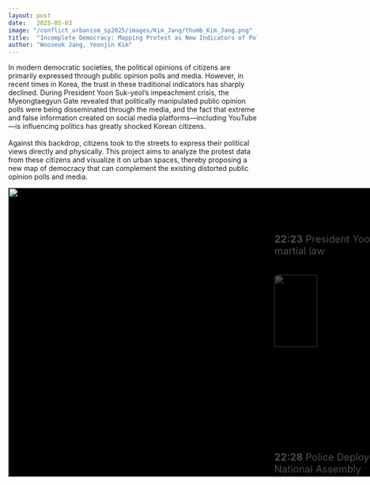```yaml
---
layout: post
date:   2025-05-03
image: "/conflict_urbanism_sp2025/images/Kim_Jang/thumb_Kim_Jang.png"
title:  "Incomplete Democracy: Mapping Protest as New Indicators of Political Sentiment"
author: "Wooseok Jang, Yeonjin Kim"
---
```


<!-- 🔹 SECTION: 서로년 텍스트 시작 -->
<p>In modern democratic societies, the political opinions of citizens are primarily expressed through public opinion polls and media. However, in recent times in Korea, the trust in these traditional indicators has sharply declined. During President Yoon Suk-yeol’s impeachment crisis, the Myeongtaegyun Gate revealed that politically manipulated public opinion polls were being disseminated through the media, and the fact that extreme and false information created on social media platforms—including YouTube—is influencing politics has greatly shocked Korean citizens.<br><br>
Against this backdrop, citizens took to the streets to express their political views directly and physically. This project aims to analyze the protest data from these citizens and visualize it on urban spaces, thereby proposing a new map of democracy that can complement the existing distorted public opinion polls and media.</p>


<!-- 🔹 SECTION: 인터랙티브 타임라인 -->
<style>
.scroll-stage {
  position: relative;
  width: 180%; /* 확장된 폭 */
  aspect-ratio: 1.55 / 1; /* map 이미지 비율 */
  background-color: black;
  overflow: hidden;
  margin: 0 auto; /* 중앙 정렬 */
}
.scroll-frame {
  position: absolute;
  top: 0;
  left: 0;
  width: 100%;
  height: 100%;
  z-index: 1;
}
.map-slide {
  position: absolute;
  top: 0;
  left: 50%;
  transform: translateX(-50%);
  width: 100%;
  height: 100%;
  object-fit: contain;
  opacity: 0;
  transition: opacity 1s ease-in-out;
  z-index: 1;
}
.map-slide.active {
  opacity: 1;
  z-index: 2;
}
.timeline-box {
  position: absolute;
  top: 0;
  right: 0;
  z-index: 3;
  width: 38%;
  height: 100%;
  padding: 2rem 1.5rem;
  overflow-y: scroll;
  background: rgba(0, 0, 0, 0.0);
  color: white;
  scroll-behavior: smooth;
  pointer-events: auto;
}
.timeline-box::-webkit-scrollbar {
  width: 6px;
}
.timeline-box::-webkit-scrollbar-thumb {
  background: #999;
  border-radius: 3px;
}
.timeline-box::-webkit-scrollbar-track {
  background: #111;
}
.timeline-step {
  opacity: 0.3;
  transform: translateY(40px);
  transition: all 0.6s ease-out;
  margin-bottom: 4rem;
  font-size: 1.25rem;
}
.timeline-step.visible {
  opacity: 1;
  transform: translateY(0);
}
.timeline-step img,
.timeline-step video {
  width: 50%;
  margin-top: 1rem;
  border-radius: 8px;
}
</style>

<div class="scroll-stage">
  <div class="scroll-frame">
    <!-- map 이미지들 -->
    <img class="map-slide active" src="{{ site.baseurl }}/images/Kim_Jang/map01.png" />
    <img class="map-slide" src="{{ site.baseurl }}/images/Kim_Jang/map02.png" />
    <img class="map-slide" src="{{ site.baseurl }}/images/Kim_Jang/map03.png" />
    <img class="map-slide" src="{{ site.baseurl }}/images/Kim_Jang/map04.png" />
    <img class="map-slide" src="{{ site.baseurl }}/images/Kim_Jang/map05.png" />
    <img class="map-slide" src="{{ site.baseurl }}/images/Kim_Jang/map06.png" />
    <img class="map-slide" src="{{ site.baseurl }}/images/Kim_Jang/map07.png" />
    <img class="map-slide" src="{{ site.baseurl }}/images/Kim_Jang/map08.png" />
    <img class="map-slide" src="{{ site.baseurl }}/images/Kim_Jang/map09.png" />
    <img class="map-slide" src="{{ site.baseurl }}/images/Kim_Jang/map10.png" />
    <img class="map-slide" src="{{ site.baseurl }}/images/Kim_Jang/map11.png" />
    <img class="map-slide" src="{{ site.baseurl }}/images/Kim_Jang/map12.png" />
    <img class="map-slide" src="{{ site.baseurl }}/images/Kim_Jang/map13.png" />
    <img class="map-slide" src="{{ site.baseurl }}/images/Kim_Jang/map14.png" />
    <img class="map-slide" src="{{ site.baseurl }}/images/Kim_Jang/map15.png" />
  </div>

  <div class="timeline-box" id="timelineBox">
    <!-- 타임라인 항목들 -->
    <div class="timeline-step" data-map="2">
      <p><strong>22:23</strong> President Yoon declared martial law</p>
      <img src="{{ site.baseurl }}/images/Kim_Jang/image01.gif" />
    </div>
    <div class="timeline-step" data-map="3">
      <p><strong>22:28</strong> Police Deployed Around National Assembly</p>
      <img src="{{ site.baseurl }}/images/Kim_Jang/image02.jpg" />
    </div>
    <div class="timeline-step" data-map="4">
      <p><strong>22:30</strong> Martial Law Forces Enter National Election Commission</p>
      <img src="{{ site.baseurl }}/images/Kim_Jang/image03.gif" />
    </div>
    <div class="timeline-step" data-map="4">
      <p><strong>22:40</strong> Detention Orders Issued for 15 Including Politicians</p>
    </div>
    <div class="timeline-step" data-map="6">
      <p><strong>22:45</strong> The Members of the National Assembly are Called Emergency Assembly</p>
      <img src="{{ site.baseurl }}/images/Kim_Jang/image04.gif" />
    </div>
    <div class="timeline-step" data-map="7">
      <p><strong>22:57</strong> Police-enforced closure of the National Assembly</p>
      <img src="{{ site.baseurl }}/images/Kim_Jang/image05.jpg" />
    </div>
    <div class="timeline-step" data-map="8">
      <p><strong>23:00</strong> National Assembly Speaker Mr.Woo climbed over a wall</p>
      <img src="{{ site.baseurl }}/images/Kim_Jang/image06.jpg" />
    </div>
    <div class="timeline-step" data-map="9">
      <p><strong>23:10</strong> Lee Jae-myung climbed over the National Assembly wall</p>
      <img src="{{ site.baseurl }}/images/Kim_Jang/image07.gif" />
    </div>
    <div class="timeline-step" data-map="10">
      <p><strong>23:25</strong> Martial Law Command Proclamation No. 1 Issued</p>
    </div>
    <div class="timeline-step" data-map="11">
      <p><strong>23:48</strong> 707 Special Forces Enter National Assembly by Helicopter</p>
      <img src="{{ site.baseurl }}/images/Kim_Jang/image08.gif" />
    </div>
    <div class="timeline-step" data-map="12">
      <p><strong>23:48</strong> Same Forces - Additional Surveillance</p>
      <img src="{{ site.baseurl }}/images/Kim_Jang/image09.jpg" />
    </div>
    <div class="timeline-step" data-map="13">
      <p><strong>00:05</strong> Martial law forces made an attempt to storm</p>
      <img src="{{ site.baseurl }}/images/Kim_Jang/image10.jpg" />
    </div>
    <div class="timeline-step" data-map="14">
      <p><strong>00:30</strong> Airborne Troops Penetrate National Assembly</p>
      <img src="{{ site.baseurl }}/images/Kim_Jang/image11.jpg" />
    </div>
    <div class="timeline-step" data-map="15">
      <p><strong>01:00</strong> Martial law lifted</p>
      <img src="{{ site.baseurl }}/images/Kim_Jang/image12.jpg" />
    </div>
  </div>
</div>

<script>
const slides = document.querySelectorAll('.map-slide');
const steps = document.querySelectorAll('.timeline-step');

const observerOptions = {
  root: document.getElementById('timelineBox'),
  rootMargin: '0px',
  threshold: 0.5
};

const observer = new IntersectionObserver((entries) => {
  entries.forEach(entry => {
    if (entry.isIntersecting) {
      const step = entry.target;
      const mapIndex = parseInt(step.getAttribute('data-map')) - 1;
      slides.forEach((slide, i) => {
        slide.classList.toggle('active', i === mapIndex);
      });
      steps.forEach(s => s.classList.remove('visible'));
      step.classList.add('visible');
    }
  });
}, observerOptions);

steps.forEach(step => observer.observe(step));
</script>
